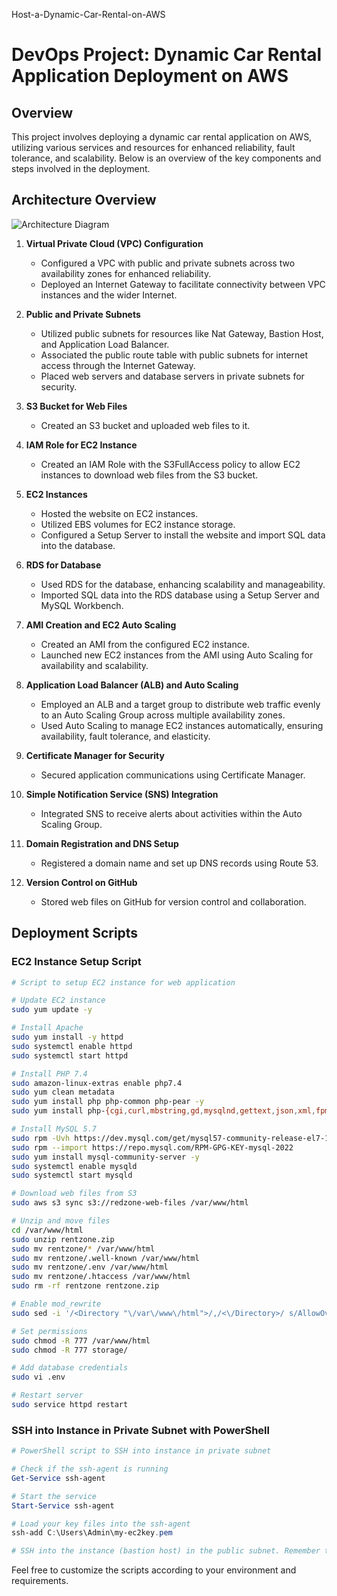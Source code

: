 Host-a-Dynamic-Car-Rental-on-AWS
# DevOps Project: Dynamic Car Rental Application Deployment on AWS

## Overview

This project involves deploying a dynamic car rental application on AWS, utilizing various services and resources for enhanced reliability, fault tolerance, and scalability. Below is an overview of the key components and steps involved in the deployment.

## Architecture Overview

![Architecture Diagram](link-to-your-diagram)

1. **Virtual Private Cloud (VPC) Configuration**
   - Configured a VPC with public and private subnets across two availability zones for enhanced reliability.
   - Deployed an Internet Gateway to facilitate connectivity between VPC instances and the wider Internet.

2. **Public and Private Subnets**
   - Utilized public subnets for resources like Nat Gateway, Bastion Host, and Application Load Balancer.
   - Associated the public route table with public subnets for internet access through the Internet Gateway.
   - Placed web servers and database servers in private subnets for security.

3. **S3 Bucket for Web Files**
   - Created an S3 bucket and uploaded web files to it.

4. **IAM Role for EC2 Instance**
   - Created an IAM Role with the S3FullAccess policy to allow EC2 instances to download web files from the S3 bucket.

5. **EC2 Instances**
   - Hosted the website on EC2 instances.
   - Utilized EBS volumes for EC2 instance storage.
   - Configured a Setup Server to install the website and import SQL data into the database.

6. **RDS for Database**
   - Used RDS for the database, enhancing scalability and manageability.
   - Imported SQL data into the RDS database using a Setup Server and MySQL Workbench.

7. **AMI Creation and EC2 Auto Scaling**
   - Created an AMI from the configured EC2 instance.
   - Launched new EC2 instances from the AMI using Auto Scaling for availability and scalability.

8. **Application Load Balancer (ALB) and Auto Scaling**
   - Employed an ALB and a target group to distribute web traffic evenly to an Auto Scaling Group across multiple availability zones.
   - Used Auto Scaling to manage EC2 instances automatically, ensuring availability, fault tolerance, and elasticity.

9. **Certificate Manager for Security**
   - Secured application communications using Certificate Manager.

10. **Simple Notification Service (SNS) Integration**
    - Integrated SNS to receive alerts about activities within the Auto Scaling Group.

11. **Domain Registration and DNS Setup**
    - Registered a domain name and set up DNS records using Route 53.

12. **Version Control on GitHub**
    - Stored web files on GitHub for version control and collaboration.

## Deployment Scripts

### EC2 Instance Setup Script

```bash
# Script to setup EC2 instance for web application

# Update EC2 instance
sudo yum update -y

# Install Apache
sudo yum install -y httpd
sudo systemctl enable httpd
sudo systemctl start httpd

# Install PHP 7.4
sudo amazon-linux-extras enable php7.4
sudo yum clean metadata
sudo yum install php php-common php-pear -y
sudo yum install php-{cgi,curl,mbstring,gd,mysqlnd,gettext,json,xml,fpm,intl,zip} -y

# Install MySQL 5.7
sudo rpm -Uvh https://dev.mysql.com/get/mysql57-community-release-el7-11.noarch.rpm
sudo rpm --import https://repo.mysql.com/RPM-GPG-KEY-mysql-2022
sudo yum install mysql-community-server -y
sudo systemctl enable mysqld
sudo systemctl start mysqld

# Download web files from S3
sudo aws s3 sync s3://redzone-web-files /var/www/html

# Unzip and move files
cd /var/www/html
sudo unzip rentzone.zip
sudo mv rentzone/* /var/www/html
sudo mv rentzone/.well-known /var/www/html
sudo mv rentzone/.env /var/www/html
sudo mv rentzone/.htaccess /var/www/html
sudo rm -rf rentzone rentzone.zip

# Enable mod_rewrite
sudo sed -i '/<Directory "\/var\/www\/html">/,/<\/Directory>/ s/AllowOverride None/AllowOverride All/' /etc/httpd/conf/httpd.conf

# Set permissions
sudo chmod -R 777 /var/www/html
sudo chmod -R 777 storage/

# Add database credentials
sudo vi .env

# Restart server
sudo service httpd restart
```

### SSH into Instance in Private Subnet with PowerShell

```powershell
# PowerShell script to SSH into instance in private subnet

# Check if the ssh-agent is running
Get-Service ssh-agent

# Start the service
Start-Service ssh-agent

# Load your key files into the ssh-agent
ssh-add C:\Users\Admin\my-ec2key.pem

# SSH into the instance (bastion host) in the public subnet. Remember to allow agent forwarding
```

Feel free to customize the scripts according to your environment and requirements.
